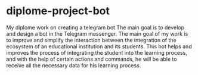 # diplome-project-bot
My diplome work on creating a telegram bot
The main goal is to develop and design a bot in the Telegram messenger. The main goal of my work is to improve and simplify the interaction between the integration of the ecosystem of an educational institution and its students. This bot helps and improves the process of integrating the student into the learning process, and with the help of certain actions and commands, he will be able to receive all the necessary data for his learning process.
